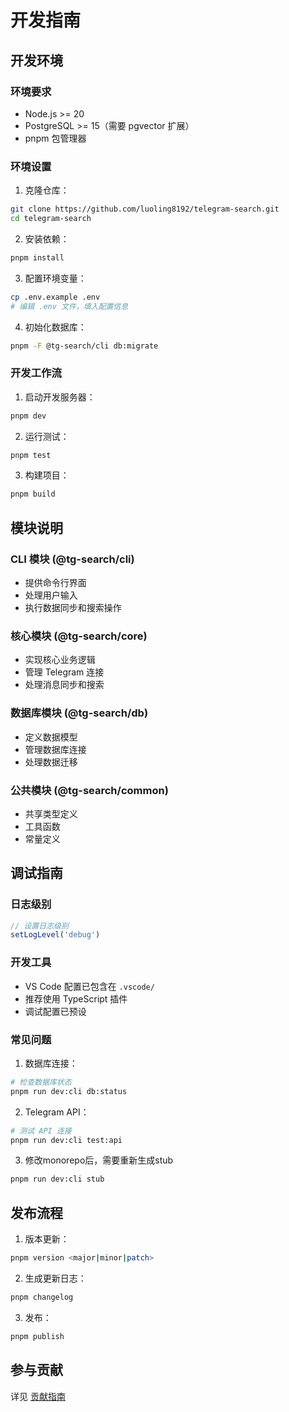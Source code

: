 # 开发指南

## 开发环境

### 环境要求

- Node.js >= 20
- PostgreSQL >= 15（需要 pgvector 扩展）
- pnpm 包管理器

### 环境设置

1. 克隆仓库：

```bash
git clone https://github.com/luoling8192/telegram-search.git
cd telegram-search
```

2. 安装依赖：

```bash
pnpm install
```

3. 配置环境变量：

```bash
cp .env.example .env
# 编辑 .env 文件，填入配置信息
```

4. 初始化数据库：

```bash
pnpm -F @tg-search/cli db:migrate
```

### 开发工作流

1. 启动开发服务器：

```bash
pnpm dev
```

2. 运行测试：

```bash
pnpm test
```

3. 构建项目：

```bash
pnpm build
```

## 模块说明

### CLI 模块 (@tg-search/cli)

- 提供命令行界面
- 处理用户输入
- 执行数据同步和搜索操作

### 核心模块 (@tg-search/core)

- 实现核心业务逻辑
- 管理 Telegram 连接
- 处理消息同步和搜索

### 数据库模块 (@tg-search/db)

- 定义数据模型
- 管理数据库连接
- 处理数据迁移

### 公共模块 (@tg-search/common)

- 共享类型定义
- 工具函数
- 常量定义

## 调试指南

### 日志级别

```typescript
// 设置日志级别
setLogLevel('debug')
```

### 开发工具

- VS Code 配置已包含在 `.vscode/`
- 推荐使用 TypeScript 插件
- 调试配置已预设

### 常见问题

1. 数据库连接：

```bash
# 检查数据库状态
pnpm run dev:cli db:status
```

2. Telegram API：

```bash
# 测试 API 连接
pnpm run dev:cli test:api
```

3. 修改monorepo后，需要重新生成stub

```bash
pnpm run dev:cli stub
```

## 发布流程

1. 版本更新：

```bash
pnpm version <major|minor|patch>
```

2. 生成更新日志：

```bash
pnpm changelog
```

3. 发布：

```bash
pnpm publish
```

## 参与贡献

详见 [贡献指南](./CONTRIBUTING.md)
